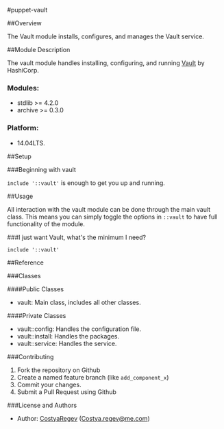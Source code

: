 #puppet-vault


##Overview

The Vault module installs, configures, and manages the Vault service.

##Module Description

The vault module handles installing, configuring, and running [Vault][1] by HashiCorp.

### Modules:

* stdlib >= 4.2.0
* archive >= 0.3.0

### Platform:

* 14.04LTS.

##Setup

###Beginning with vault

`include '::vault'` is enough to get you up and running.

##Usage

All interaction with the vault module can be done through the main vault class. This means you can simply toggle the options in `::vault` to have full functionality of the module.

###I just want Vault, what's the minimum I need?

```puppet
include '::vault'
```

##Reference

###Classes

####Public Classes

* vault: Main class, includes all other classes.

####Private Classes

* vault::config: Handles the configuration file.
* vault::install: Handles the packages.
* vault::service: Handles the service.



###Contributing

1. Fork the repository on Github
2. Create a named feature branch (like `add_component_x`)
3. Commit your changes.
4. Submit a Pull Request using Github


###License and Authors


- Author: [CostyaRegev][3] (<Costya.regev@me.com>)

[1]: https://vaultproject.io/
[2]: https://github.com/hashicorp/vault
[3]: https://github.com/CostyaRegev
